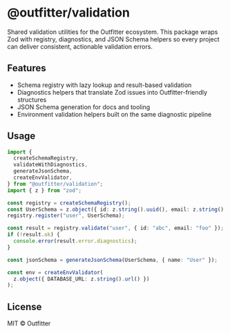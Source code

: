 # @outfitter/validation

Shared validation utilities for the Outfitter ecosystem. This package wraps Zod with
registry, diagnostics, and JSON Schema helpers so every project can deliver
consistent, actionable validation errors.

## Features

- Schema registry with lazy lookup and result-based validation
- Diagnostics helpers that translate Zod issues into Outfitter-friendly structures
- JSON Schema generation for docs and tooling
- Environment validation helpers built on the same diagnostic pipeline

## Usage

```ts
import {
  createSchemaRegistry,
  validateWithDiagnostics,
  generateJsonSchema,
  createEnvValidator,
} from "@outfitter/validation";
import { z } from "zod";

const registry = createSchemaRegistry();
const UserSchema = z.object({ id: z.string().uuid(), email: z.string().email() });
registry.register("user", UserSchema);

const result = registry.validate("user", { id: "abc", email: "foo" });
if (!result.ok) {
  console.error(result.error.diagnostics);
}

const jsonSchema = generateJsonSchema(UserSchema, { name: "User" });

const env = createEnvValidator(
  z.object({ DATABASE_URL: z.string().url() })
);
```

## License

MIT © Outfitter
